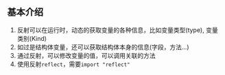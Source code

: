 ## 基本介绍
1. 反射可以在运行时，动态的获取变量的各种信息，比如变量类型(type), 变量类别(Kind)
2. 如过是结构体变量，还可以获取结构体本身的信息(字段，方法...)
3. 通过反射，可以修改变量的值，可以调用关联的方法
4. 使用反射`reflect`，需要`import "reflect"`